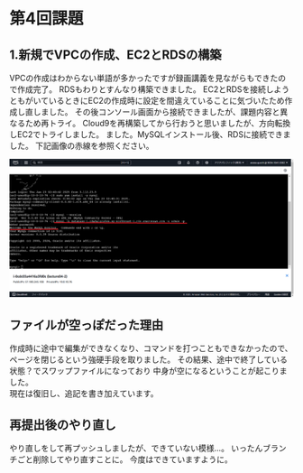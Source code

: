# 第4回課題

## 1.新規でVPCの作成、EC2とRDSの構築
VPCの作成はわからない単語が多かったですが録画講義を見ながらもできたので作成完了。
RDSもわりとすんなり構築できました。
EC2とRDSを接続しようともがいているときにEC2の作成時に設定を間違えていることに気づいたため作成し直しました。
その後コンソール画面から接続できましたが、課題内容と異なるため再トライ。
Cloud9を再構築してから行おうと思いましたが、方向転換しEC2でトライしました。
ました。MySQLインストール後、RDSに接続できました。
下記画像の赤線を参照ください。

![EC2からRDSへの接続確認](images/4-1.PNG)



## ファイルが空っぽだった理由
作成時に途中で編集ができなくなり、コマンドを打つこともできなかったので、
ページを閉じるという強硬手段を取りました。
その結果、途中で終了している状態？でスワップファイルになっており
中身が空になるということが起こりました。  
現在は復旧し、追記を書き加えています。


## 再提出後のやり直し
やり直しをして再プッシュしましたが、できていない模様…。
いったんブランチごと削除してやり直すことに。
今度はできていますように。



